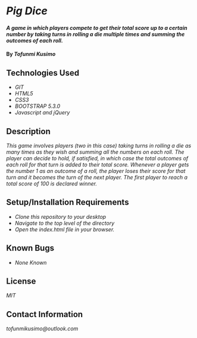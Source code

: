 # _Pig Dice_

#### _A game in which players compete to get their total score up to a certain number by taking turns in rolling a die multiple times and summing the outcomes of each roll._

#### By _**Tofunmi Kusimo**_

## Technologies Used

* _GIT_
* _HTML5_
* _CSS3_
* _BOOTSTRAP 5.3.0_
* _Javascript and jQuery_


## Description

_This game involves players  (two in this case) taking turns in rolling a die as many times as they wish and summing all the numbers on each roll. The player can decide to hold, if satisfied, in which case the total outcomes of each roll for that turn is added to their total score. Whenever a player gets the number 1 as an outcome of a roll, the player loses their score for that turn and it becomes the turn of the next player. The first player to reach a total score of 100 is declared winner._

## Setup/Installation Requirements
* _Clone this repository to your desktop_
* _Navigate to the top level of the directory_
* _Open the index.html file in your browser._


## Known Bugs

* _None Known_


## License

_MIT_

## Contact Information

_tofunmikusimo@outlook.com_